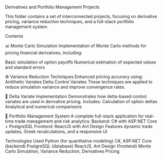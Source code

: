 Derivatives and Portfolio Management Projects

This folder contains a set of interconnected projects, focusing on derivative pricing, variance reduction techniques, and a full-stack portfolio management system.

Contents

📊 Monte Carlo Simulation
Implementation of Monte Carlo methods for pricing financial derivatives, including:

Basic simulation of option payoffs
Numerical estimation of expected values and standard errors

♻️ Variance Reduction Techniques
Enhanced pricing accuracy using:
Antithetic Variates
Delta Control Variates
These techniques are applied to reduce simulation variance and improve convergence rates.

🔧 Delta Variate Implementation
Demonstrates how delta-based control variates are used in derivative pricing. Includes:
Calculation of option deltas
Analytical and numerical comparisons

🧠 Portfolio Management System
A complete full-stack application for real-time trade management and risk analytics:
Backend: C# with ASP.NET Core + PostgreSQL
Frontend: ReactJS with Ant Design
Features dynamic trade updates, Greek recalculations, and a responsive UI

Technologies Used
Python (for quantitative modeling)
C#, ASP.NET Core (backend)
PostgreSQL (database)
ReactJS, Ant Design (frontend)
Monte Carlo Simulation, Variance Reduction, Derivatives Pricing
